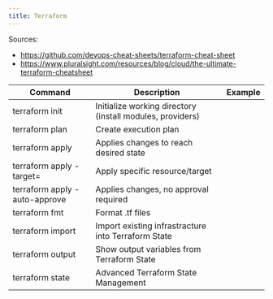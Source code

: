 ```yaml
---
title: Terraform
---
```


Sources: 
- https://github.com/devops-cheat-sheets/terraform-cheat-sheet
- https://www.pluralsight.com/resources/blog/cloud/the-ultimate-terraform-cheatsheet

| Command | Description | Example |
| --------- | ------------------ | ---- |
| terraform init | Initialize working directory (install modules, providers) | |
| terraform plan | Create execution plan | |
| terraform apply | Applies changes to reach desired state | |
| terraform apply -target=<resource> | Apply specific resource/target | |
| terraform apply -auto-approve | Applies changes, no approval required | |
| terraform fmt | Format .tf files | |
| terraform import <resource> | Import existing infrastracture into Terraform State | |
| terraform output | Show output variables from Terraform State | |
| terraform state | Advanced Terraform State Management | |